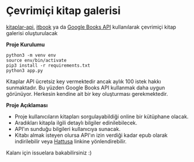 # Çevrimiçi kitap galerisi

[kitaplar-api](https://collectapi.com/tr/api/book/kitaplar-api), [itbook](https://api.itbook.store/) ya da [Google Books API](https://developers.google.com/books/docs/overview) kullanılarak çevrimiçi kitap galerisi oluşturulacak 


**Proje Kurulumu**

```
python3 -m venv env
source env/bin/activate
pip3 install -r requirements.txt
python3 app.py
```

Kitaplar API ücretsiz key vermektedir ancak aylık 100 istek hakkı sunmaktadır. Bu yüzden Google Books API kullanmak daha uygun görünüyor. Herkesin kendine ait bir key oluşturması gerekmektedir.

**Proje Açıklaması**

* Proje kullanıcıların kitapları sorgulayabildiği online bir kütüphane olacak.
* Aradıkları kitapla ilgili detaylı bilgiler edinilebilecek.
* API'ın sunduğu bilgileri kullanıcıya sunacak.
* Kitabı almak isteyen olursa API'ın izin verdiği kadar epub olarak indirilebilir veya [Hattusa](hattusa.live) linkine yönlendirebilir.

Kalanı için issuelara bakabilirsiniz :)
